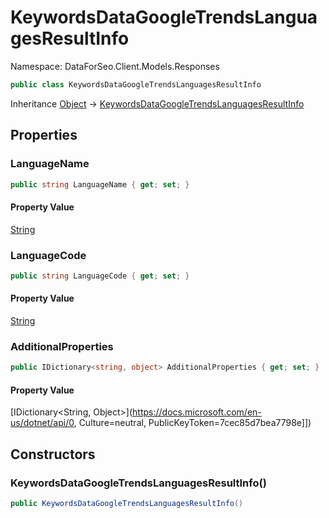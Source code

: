 # KeywordsDataGoogleTrendsLanguagesResultInfo

Namespace: DataForSeo.Client.Models.Responses

```csharp
public class KeywordsDataGoogleTrendsLanguagesResultInfo
```

Inheritance [Object](https://docs.microsoft.com/en-us/dotnet/api/Object) → [KeywordsDataGoogleTrendsLanguagesResultInfo](./KeywordsDataGoogleTrendsLanguagesResultInfo.md)

## Properties

### **LanguageName**

```csharp
public string LanguageName { get; set; }
```

#### Property Value

[String](https://docs.microsoft.com/en-us/dotnet/api/String)<br>

### **LanguageCode**

```csharp
public string LanguageCode { get; set; }
```

#### Property Value

[String](https://docs.microsoft.com/en-us/dotnet/api/String)<br>

### **AdditionalProperties**

```csharp
public IDictionary<string, object> AdditionalProperties { get; set; }
```

#### Property Value

[IDictionary&lt;String, Object&gt;](https://docs.microsoft.com/en-us/dotnet/api/0, Culture=neutral, PublicKeyToken=7cec85d7bea7798e]])<br>

## Constructors

### **KeywordsDataGoogleTrendsLanguagesResultInfo()**

```csharp
public KeywordsDataGoogleTrendsLanguagesResultInfo()
```
